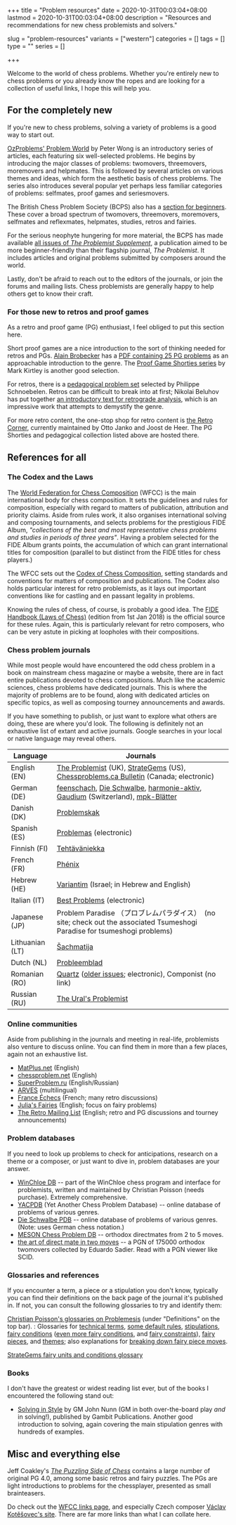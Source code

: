 +++
title = "Problem resources"
date = 2020-10-31T00:03:04+08:00
lastmod = 2020-10-31T00:03:04+08:00
description = "Resources and recommendations for new chess problemists and solvers."

slug = "problem-resources"
variants = ["western"]
categories = []
tags = []
type = ""
series = []

+++


Welcome to the world of chess problems. Whether you're entirely new to chess problems or you already know the ropes and are looking for a collection of useful links, I hope this will help you.


## For the completely new ##

If you're new to chess problems, solving a variety of problems is a good way to start out.

[OzProblems' Problem World](https://www.ozproblems.com/problem-world/chess-problem) by Peter Wong is an introductory series of articles, each featuring six well-selected problems. He begins by introducing the major classes of problems: twomovers, threemovers, moremovers and helpmates. This is followed by several articles on various themes and ideas, which form the aesthetic basis of chess problems. The series also introduces several popular yet perhaps less familiar categories of problems: selfmates, proof games and seriesmovers.

The British Chess Problem Society (BCPS) also has a [section for beginners](http://www.theproblemist.org/beginner.pl?type=b_int). These cover a broad spectrum of twomovers, threemovers, moremovers, selfmates and reflexmates, helpmates, studies, retros and fairies.

For the serious neophyte hungering for more material, the BCPS has made available [all issues of *The Problemist Supplement*](http://www.theproblemist.org/mags.pl?type=tps), a publication aimed to be more beginner-friendly than their flagship journal, *The Problemist*. It includes articles and original problems submitted by composers around the world.

Lastly, don't be afraid to reach out to the editors of the journals, or join the forums and mailing lists. Chess problemists are generally happy to help others get to know their craft.


### For those new to retros and proof games ###

As a retro and proof game (PG) enthusiast, I feel obliged to put this section here.

Short proof games are a nice introduction to the sort of thinking needed for retros and PGs. [Alain Brobecker](http://abrobecker.free.fr/chess.htm) has a [PDF containing 25 PG problems](http://abrobecker.free.fr/chess/IntroductionToPGs.pdf) as an approachable introduction to the genre. The [Proof Game Shorties series](https://www.janko.at/Retros/Shorties/index.htm) by Mark Kirtley is another good selection.

For retros, there is a [pedagogical problem set](https://www.janko.at/Retros/PedagogicalCollection.htm) selected by Philippe Schnoebelen. Retros can be difficult to break into at first; Nikolai Beluhov has put together [an introductory text for retrograde analysis](https://www.chessproblem.net/viewtopic.php?t=429), which is an impressive work that attempts to demystify the genre.

For more retro content, the one-stop shop for retro content is [the Retro Corner](https://www.janko.at/Retros/index.htm), currently maintained by Otto Janko and Joost de Heer. The PG Shorties and pedagogical collection listed above are hosted there.


## References for all ##

### The Codex and the Laws ###

The [World Federation for Chess Composition](https://www.wfcc.ch/) (WFCC) is the main international body for chess composition. It sets the guidelines and rules for composition, especially with regard to matters of publication, attribution and priority claims. Aside from rules work, it also organises international solving and composing tournaments, and selects problems for the prestigious FIDE Album, *"collections of the best and most representative chess problems and studies in periods of three years"*. Having a problem selected for the FIDE Album grants points, the accumulation of which can grant international titles for composition (parallel to but distinct from the FIDE titles for chess players.)

The WFCC sets out the [Codex of Chess Composition](https://www.wfcc.ch/1999-2012/codex/), setting standards and conventions for matters of composition and publications. The Codex also holds particular interest for retro problemists, as it lays out important conventions like for castling and en passant legality in problems.

Knowing the rules of chess, of course, is probably a good idea. The [FIDE Handbook (Laws of Chess)](https://handbook.fide.com/chapter/E012018) (edition from 1st Jan 2018) is the official source for these rules. Again, this is particularly relevant for retro composers, who can be very astute in picking at loopholes with their compositions.


### Chess problem journals ###

While most people would have encountered the odd chess problem in a book on mainstream chess magazine or maybe a website, there are in fact entire publications devoted to chess compositions. Much like the academic sciences, chess problems have dedicated journals. This is where the majority of problems are to be found, along with dedicated articles on specific topics, as well as composing tourney announcements and awards.

If you have something to publish, or just want to explore what others are doing, these are where you'd look. The following is definitely not an exhaustive list of extant and active journals. Google searches in your local or native language may reveal others.

| Language | Journals |
|-|-|
| English (EN) | [The Problemist](http://www.theproblemist.org/bcps.pl) (UK), [StrateGems](http://strategems.net/) (US), [Chessproblems.ca Bulletin](http://www.chessproblems.ca/) (Canada; electronic) |
| German (DE) | [feenschach](http://www.feenschach.de/), [Die Schwalbe](https://www.dieschwalbe.de/), [harmonie-aktiv](http://www.problemschach.de/harmonie/), [Gaudium](https://www.kunstschach.ch/gaudium.html) (Switzerland), [mpk-Blätter](https://mpk-blaetter.hpage.com/) |
| Danish (DK) | [Problemskak](https://problemskak.dk/) |
| Spanish (ES) | [Problemas](http://sepa64.blogspot.com/p/revista-problemas-nueva-epoca.html) (electronic) |
| Finnish (FI) | [Tehtäväniekka](http://www.sci.fi/~stniekat/st/index.htm) |
| French (FR) | [Phénix](http://www.phenix-echecs.fr/) |
| Hebrew (HE) | [Variantim](http://www.variantim.org/index.html) (Israel; in Hebrew and English) |
| Italian (IT) | [Best Problems](http://www.bestproblems.it/bppdf/Best.html) (electronic) |
| Japanese (JP) | Problem Paradise （プロブレムパラダイス）　(no site; check out the associated Tsumeshogi Paradise for tsumeshogi problems) |
| Lithuanian (LT) | [Šachmatija](http://sachmatija.puslapiai.lt/) |
| Dutch (NL) | [Probleemblad](http://www.probleemblad.nl/) |
| Romanian (RO) | [Quartz](http://quartz.chessproblems.ca/) ([older issues](https://www.stere.ro/biblioteca-digitala/reviste/quartz/); electronic), Componist (no link) |
| Russian (RU) | [The Ural's Problemist](http://selivanov.world/en/) |


### Online communities ###

Aside from publishing in the journals and meeting in real-life, problemists also venture to discuss online. You can find them in more than a few places, again not an exhaustive list.

- [MatPlus.net](http://www.matplus.net/start.php) (English)
- [chessproblem.net](https://www.chessproblem.net/) (English)
- [SuperProblem.ru](http://superproblem.ru/index-en.html) (English/Russian)
- [ARVES](http://www.arves.org/arves/index.php/en/) (multilingual)
- [France Échecs](https://www.france-echecs.com/) (French; many retro discussions)
- [Julia's Fairies](https://juliasfairies.com/) (English; focus on fairy problems)
- [The Retro Mailing List](https://pairlist1.pair.net/mailman/listinfo/retros) (English; retro and PG discussions and tourney announcements)


### Problem databases ###

If you need to look up problems to check for anticipations, research on a theme or a composer, or just want to dive in, problem databases are your answer.

- [WinChloe DB](http://winchloe.free.fr/) -- part of the WinChloe chess program and interface for problemists, written and maintained by Christian Poisson (needs purchase). Extremely comprehensive.
- [YACPDB](https://www.yacpdb.org/) (Yet Another Chess Problem Database) -- online database of problems of various genres.
- [Die Schwalbe PDB](https://pdb.dieschwalbe.de/) -- online database of problems of various genres. (Note: uses German chess notation.)
- [MESON Chess Problem DB](http://www.bstephen.me.uk/meson/meson.pl?opt=top) -- orthodox directmates from 2 to 5 moves.
- [the art of direct mate in two moves](https://sites.google.com/site/edusadier/theartofdirectmateintwomoves) -- a PGN of 175000 orthodox twomovers collected by Eduardo Sadier. Read with a PGN viewer like SCID.


### Glossaries and references ###

If you encounter a term, a piece or a stipulation you don't know, typically you can find their definitions on the back page of the journal it's published in. If not, you can consult the following glossaries to try and identify them:

[Christian Poisson's glossaries on Problemesis](http://christian.poisson.free.fr/problemesis/problemesis.php) (under "Definitions" on the top bar).
: Glossaries for [technical terms](http://christian.poisson.free.fr/problemesis/glossaire.html), [some default rules](http://christian.poisson.free.fr/problemesis/reglespardef.html), [stipulations](http://christian.poisson.free.fr/problemesis/enonce.html), [fairy conditions](http://christian.poisson.free.fr/problemesis/condus.html) ([even more fairy conditions](http://christian.poisson.free.fr/problemesis/condra.html), and [fairy constraints](http://christian.poisson.free.fr/problemesis/contraintes.html)), [fairy pieces](http://christian.poisson.free.fr/problemesis/pieces.html), and [themes](http://christian.poisson.free.fr/problemesis/themes.html); also explanations for [breaking down fairy piece moves](http://christian.poisson.free.fr/problemesis/categories.html).

[StrateGems fairy units and conditions glossary](http://strategems.net/sections/fairy_defs.html)


### Books ###

I don't have the greatest or widest reading list ever, but of the books I encountered the following stand out:

- [Solving in Style](http://www.gambitbooks.com/books/Solving_in_Style.html) by GM John Nunn (GM in both over-the-board play *and* in solving!), published by Gambit Publications. Another good introduction to solving, again covering the main stipulation genres with hundreds of examples.


## Misc and everything else ##

Jeff Coakley's [*The Puzzling Side of Chess*](https://www.canadatype.com/cc/puzzlingside/archives.html) contains a large number of original PG 4.0, among some basic retros and fairy puzzles. The PGs are light introductions to problems for the chessplayer, presented as small brainteasers.

Do check out the [WFCC links page](https://www.wfcc.ch/links/), and especially Czech composer [Václav Kotěšovec's site](http://www.kotesovec.cz/). There are far more links than what I can collate here.
